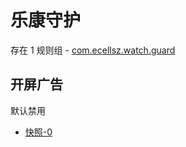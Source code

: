 # 乐康守护

存在 1 规则组 - [com.ecellsz.watch.guard](/src/apps/com.ecellsz.watch.guard.ts)

## 开屏广告

默认禁用

- [快照-0](https://i.gkd.li/i/14039510)
